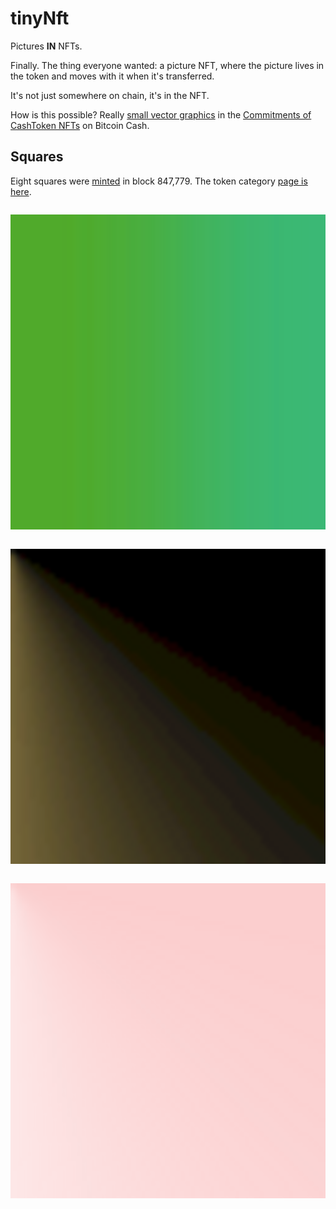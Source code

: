 # tinyNft

Pictures **IN** NFTs.

Finally. The thing everyone wanted: a picture NFT, where the picture lives in the token and moves with it when it's transferred.

It's not just somewhere on chain, it's in the NFT.

How is this possible? Really [small vector graphics](https://bitcoincashresearch.org/t/experimenting-with-icons-in-op-returns/1307/3) in the [Commitments of CashToken NFTs](https://cashtokens.org/docs/spec/chip#transaction-output-data-model) on Bitcoin Cash.

## Squares

Eight squares were [minted](https://explorer.salemkode.com/tx/fad8a012b20d299fd7773ad3acdb9950f8b28f3ee8afd219997223245b7e8058) in block 847,779. The token category [page is here](https://explorer.salemkode.com/token/efe199d9c0973325a6aac631e3a367b03e6016302ac6be4c87a72782808b4000).

<div style="display: flex; justify-content: space-evenly;">


![Green on Green](./static/png/6_640.png)

</div>

<div style="display: flex; justify-content: space-evenly;">


![Black & Gold|400x400](./static/png/2_640.png)

</div>

<div style="display: flex; justify-content: space-evenly;">


![Hint of Pink](./static/png/3_640.png)

</div>
